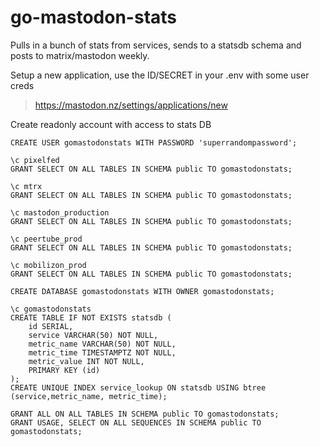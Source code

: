 # go-mastodon-stats
Pulls in a bunch of stats from services, sends to a statsdb schema and posts to matrix/mastodon weekly.

Setup a new application, use the ID/SECRET in your .env with some user creds
> https://mastodon.nz/settings/applications/new
    


Create readonly account with access to stats DB

```
CREATE USER gomastodonstats WITH PASSWORD 'superrandompassword';

\c pixelfed
GRANT SELECT ON ALL TABLES IN SCHEMA public TO gomastodonstats;

\c mtrx
GRANT SELECT ON ALL TABLES IN SCHEMA public TO gomastodonstats;

\c mastodon_production
GRANT SELECT ON ALL TABLES IN SCHEMA public TO gomastodonstats;

\c peertube_prod
GRANT SELECT ON ALL TABLES IN SCHEMA public TO gomastodonstats;

\c mobilizon_prod
GRANT SELECT ON ALL TABLES IN SCHEMA public TO gomastodonstats;

CREATE DATABASE gomastodonstats WITH OWNER gomastodonstats;

\c gomastodonstats
CREATE TABLE IF NOT EXISTS statsdb (
	id SERIAL,
	service VARCHAR(50) NOT NULL,
	metric_name VARCHAR(50) NOT NULL,
    metric_time TIMESTAMPTZ NOT NULL,
	metric_value INT NOT NULL,
    PRIMARY KEY (id)
);
CREATE UNIQUE INDEX service_lookup ON statsdb USING btree (service,metric_name, metric_time);

GRANT ALL ON ALL TABLES IN SCHEMA public TO gomastodonstats;
GRANT USAGE, SELECT ON ALL SEQUENCES IN SCHEMA public TO gomastodonstats;
```
